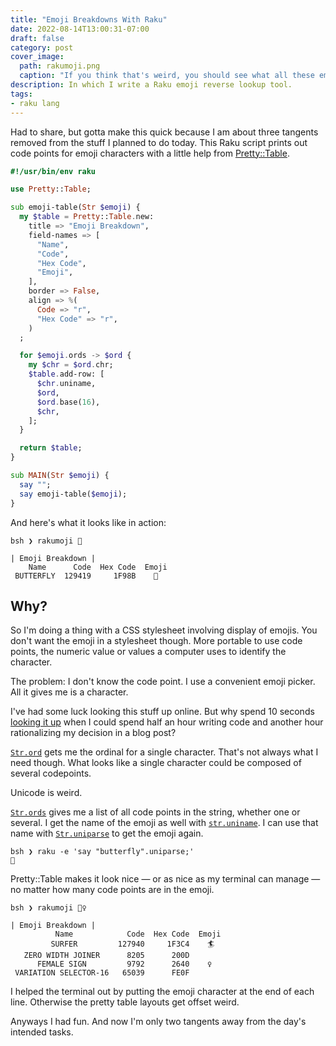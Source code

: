 ```yaml
---
title: "Emoji Breakdowns With Raku"
date: 2022-08-14T13:00:31-07:00
draft: false
category: post
cover_image:
  path: rakumoji.png
  caption: "If you think that's weird, you should see what all these emoji have done to my neovim session."
description: In which I write a Raku emoji reverse lookup tool.
tags:
- raku lang
---
```


Had to share, but gotta make this quick because I am about three tangents
removed from the stuff I planned to do today. This Raku script prints out code
points for emoji characters with a little help from
[Pretty::Table][pretty-table].

[pretty-table]: https://raku.land/cpan:ANTONOV/Pretty::Table

<!--more-->

```raku
#!/usr/bin/env raku

use Pretty::Table;

sub emoji-table(Str $emoji) {
  my $table = Pretty::Table.new:
    title => "Emoji Breakdown",
    field-names => [
      "Name",
      "Code",
      "Hex Code",
      "Emoji",
    ],
    border => False,
    align => %(
      Code => "r",
      "Hex Code" => "r",
    )
  ;

  for $emoji.ords -> $ord {
    my $chr = $ord.chr;
    $table.add-row: [
      $chr.uniname,
      $ord,
      $ord.base(16),
      $chr,
    ];
  }

  return $table;
}

sub MAIN(Str $emoji) {
  say "";
  say emoji-table($emoji);
}
```

And here's what it looks like in action:

``` text
bsh ❯ rakumoji 🦋

| Emoji Breakdown |
    Name      Code  Hex Code  Emoji
 BUTTERFLY  129419     1F98B    🦋
 ```

## Why?

So I'm doing a thing with a CSS stylesheet involving display of emojis. You
don't want the emoji in a stylesheet though. More portable to use code points,
the numeric value or values a computer uses to identify the character.

The problem: I don't know the code point. I use a convenient emoji picker. All
it gives me is a character.

I've had some luck looking this stuff up online. But why spend 10 seconds
[looking it up][unicode-butterfly] when I could spend half an hour writing code
and another hour rationalizing my decision in a blog post?

[unicode-butterfly]: https://unicode-table.com/en/1F98B/

[`Str.ord`][str-ord] gets me the ordinal for a single character. That's not
always what I need though. What looks like a single character could be composed
of several codepoints.

Unicode is weird.

[`Str.ords`][str-ords] gives me a list of all code points in the string,
whether one or several. I get the name of the emoji as well with
[`str.uniname`][str-uniname]. I can use that name with
[`Str.uniparse`][str-uniparse] to get the emoji again.

```text
bsh ❯ raku -e 'say "butterfly".uniparse;'
🦋
```

[str-ord]: https://docs.raku.org/type/Str#(Cool)_routine_ords
[str-ords]: https://docs.raku.org/type/Str#(Cool)_routine_ords
[str-uniname]: https://docs.raku.org/type/Str#(Cool)_routine_uniname
[str-uniparse]: https://docs.raku.org/type/Str#routine_uniparse

Pretty::Table makes it look nice — or as nice as my terminal can manage — no
matter how many code points are in the emoji.

``` text
bsh ❯ rakumoji 🏄‍♀️

| Emoji Breakdown |
          Name            Code  Hex Code  Emoji
         SURFER         127940     1F3C4    🏄
   ZERO WIDTH JOINER      8205      200D    ‍
      FEMALE SIGN         9792      2640    ♀
 VARIATION SELECTOR-16   65039      FE0F    ️
```

I helped the terminal out by putting the emoji character at the end of each
line. Otherwise the pretty table layouts get offset weird.

Anyways I had fun. And now I'm only two tangents away from the day's intended
tasks.
